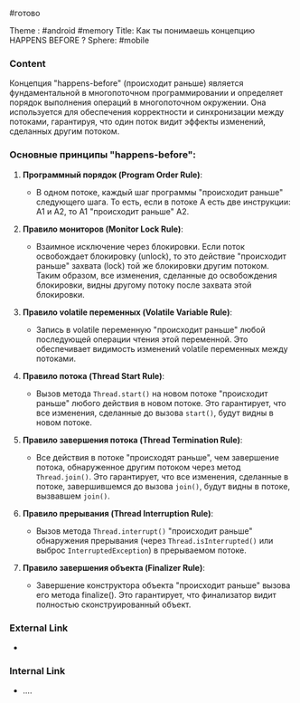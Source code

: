 #готово 

Theme : #android #memory 
Title: Как ты понимаешь концепцию HAPPENS BEFORE ?
Sphere: #mobile 

### Content

Концепция "happens-before" (происходит раньше) является фундаментальной в многопоточном программировании и определяет порядок выполнения операций в многопоточном окружении. Она используется для обеспечения корректности и синхронизации между потоками, гарантируя, что один поток видит эффекты изменений, сделанных другим потоком. 

### Основные принципы "happens-before":

1. **Программный порядок (Program Order Rule)**:
   - В одном потоке, каждый шаг программы "происходит раньше" следующего шага. То есть, если в потоке A есть две инструкции: A1 и A2, то A1 "происходит раньше" A2.

2. **Правило мониторов (Monitor Lock Rule)**:
   - Взаимное исключение через блокировки. Если поток освобождает блокировку (unlock), то это действие "происходит раньше" захвата (lock) той же блокировки другим потоком. Таким образом, все изменения, сделанные до освобождения блокировки, видны другому потоку после захвата этой блокировки.

3. **Правило volatile переменных (Volatile Variable Rule)**:
   - Запись в volatile переменную "происходит раньше" любой последующей операции чтения этой переменной. Это обеспечивает видимость изменений volatile переменных между потоками.

4. **Правило потока (Thread Start Rule)**:
   - Вызов метода `Thread.start()` на новом потоке "происходит раньше" любого действия в новом потоке. Это гарантирует, что все изменения, сделанные до вызова `start()`, будут видны в новом потоке.

5. **Правило завершения потока (Thread Termination Rule)**:
   - Все действия в потоке "происходят раньше", чем завершение потока, обнаруженное другим потоком через метод `Thread.join()`. Это гарантирует, что все изменения, сделанные в потоке, завершившемся до вызова `join()`, будут видны в потоке, вызвавшем `join()`.

6. **Правило прерывания (Thread Interruption Rule)**:
   - Вызов метода `Thread.interrupt()` "происходит раньше" обнаружения прерывания (через `Thread.isInterrupted()` или выброс `InterruptedException`) в прерываемом потоке.

7. **Правило завершения объекта (Finalizer Rule)**:
   - Завершение конструктора объекта "происходит раньше" вызова его метода finalize(). Это гарантирует, что финализатор видит полностью сконструированный объект.

### External Link

- 

### Internal Link

- ....